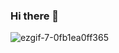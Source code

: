 ### Hi there 👋
![ezgif-7-0fb1ea0ff365](https://user-images.githubusercontent.com/40334272/94415425-2dc40a80-0186-11eb-9652-8e29a6425095.gif) 

